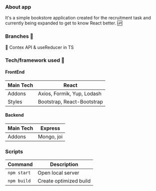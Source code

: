 ### About app

It's a simple bookstore application created for the recruitment task and currently being expanded to get to know React better. 🆙

### Branches 🔀

🌟 Contex API & useReducer in TS

### Tech/framework used 🔧

#### FrontEnd

| Main Tech | React                      |
| --------- | --------------------------------- |
| Addons    | Axios, Formik, Yup, Lodash |
| Styles    | Bootstrap, React-Bootstrap        |

#### Backend

| Main Tech | Express                      |
| --------- | --------------------------------- |
| Addons    | Mongo, joi |

### Scripts

| Command     | Description            |
| ----------- | ---------------------- |
| `npm start` | Open local server      |
| `npm build` | Create optimized build |

